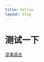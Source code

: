 ```yaml
---
title: hellow
layout: blog
---
```


# 测试一下

[混淆语法](http://blog.csdn.net/lucky9322/article/details/52895750)
